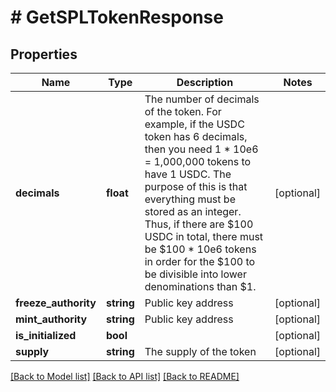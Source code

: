 # # GetSPLTokenResponse

## Properties

Name | Type | Description | Notes
------------ | ------------- | ------------- | -------------
**decimals** | **float** | The number of decimals of the token. For example, if the USDC token has 6 decimals, then you need 1 * 10e6 &#x3D; 1,000,000 tokens to have 1 USDC. The purpose of this is that everything must be stored as  an integer. Thus, if there are $100 USDC in total, there must be $100 * 10e6 tokens in order for the $100 to be divisible into lower denominations than $1. | [optional]
**freeze_authority** | **string** | Public key address | [optional]
**mint_authority** | **string** | Public key address | [optional]
**is_initialized** | **bool** |  | [optional]
**supply** | **string** | The supply of the token | [optional]

[[Back to Model list]](../../README.md#models) [[Back to API list]](../../README.md#endpoints) [[Back to README]](../../README.md)
